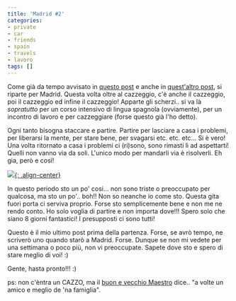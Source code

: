 ```yaml
---
title: 'Madrid #2'
categories:
- private
- car
- friends
- spain
- travels
- lavoro
tags: []
---
```

Come già da tempo avvisato in [questo post]({{site.url}}/2007/02/02/si-riparte)
e anche in [quest'altro post]({{site.url}}/2007/02/07/direzione-madrid),
si riparte per Madrid. Questa volta oltre al cazzeggio, c'è anche il
cazzeggio, poi il cazzeggio ed infine il cazzeggio! Apparte gli scherzi.. si
va là *sopratutto* per un corso intensivo di lingua spagnola (ovviamente), per
un incontro di lavoro e per cazzeggiare (forse questo già l'ho detto).

Ogni tanto bisogna staccare e partire. Partire per lasciare a casa i problemi,
per liberarsi la mente, per stare bene, per svagarsi etc. etc. etc... Si è
vero! Una volta ritornato a casa i problemi ci (ri)sono, sono rimasti lì ad
aspettarti! Quelli non vanno via da soli. L'unico modo per mandarli via è
risolverli. Eh gia, però e così!

[![]({{site.url}}/images/2006-12-30_Madrid_079.jpg){: .align-center}]({{site.url}}/images/2006-12-30_Madrid_079.jpg)

In questo periodo sto un po' cosi... non sono triste o
preoccupato per qualcosa, ma sto un po'.. boh!! Non so neanche io come sto.
Questa gita fuori porta ci serviva proprio. Forse sto semplicemente bene e non
me ne rendo conto. Ho solo voglia di partire e non importa dove!!! Spero solo
che siano 8 giorni fantastici! I presupposti ci sono tutti!

Questo è il mio ultimo post prima della partenza. Forse, se avrò tempo, ne
scriverò uno quando starò a Madrid. Forse. Dunque se non mi vedete per una
settimana o poco più, non vi preoccupate. Sapete dove sto e spero di stare
meglio di voi! :)

Gente, hasta pronto!!! :)

ps: non c'èntra un CAZZO, ma il [buon e vecchio Maestro]({{site.url}}/2007/02/09/er-maestro-2)
dice.. "a volte un amico e meglio de 'na famiglia".

